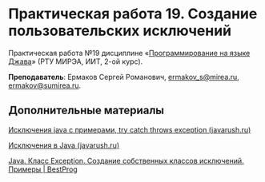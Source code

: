 # Практическая работа 19. Создание пользовательских исключений
Практическая работа №19 дисциплине «[Программирование на языке Джава](https://online-edu.mirea.ru/course/view.php?id=4053)» (РТУ МИРЭА, ИИТ, 2-ой курс).

**Преподаватель**: Ермаков Сергей Романович, ermakov_s@mirea.ru, ermakov@sumirea.ru.

## Дополнительные материалы

[Исключения java с примерами, try catch throws exception (javarush.ru)](https://javarush.ru/groups/posts/isklyucheniya-java)

[Исключения в Java (javarush.ru)](https://javarush.ru/groups/posts/2433-iskljuchenija-v-java)

[Java. Класс Exception. Создание собственных классов исключений. Примеры | BestProg](https://www.bestprog.net/ru/2019/10/01/java-class-exception-create-custom-exception-classes-examples-ru/#q02)

